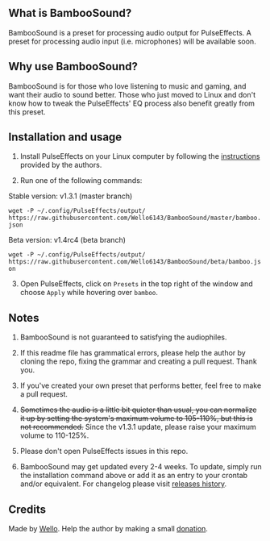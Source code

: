 ## What is BambooSound?

BambooSound is a preset for processing audio output for PulseEffects.
A preset for processing audio input (i.e. microphones) will be available soon.

## Why use BambooSound?

BambooSound is for those who love listening to music and gaming, and want their audio to sound better. Those who just moved to Linux and don't know how to tweak the PulseEffects' EQ process also benefit greatly from this preset.

## Installation and usage

1. Install PulseEffects on your Linux computer by following the [instructions](https://github.com/wwmm/pulseeffects/#installation) provided by the authors.

2. Run one of the following commands:

  Stable version: v1.3.1 (master branch)
  
  `wget -P ~/.config/PulseEffects/output/ https://raw.githubusercontent.com/Wello6143/BambooSound/master/bamboo.json`
  
  Beta version: v1.4rc4 (beta branch)
  
  `wget -P ~/.config/PulseEffects/output/ https://raw.githubusercontent.com/Wello6143/BambooSound/beta/bamboo.json`

3. Open PulseEffects, click on `Presets` in the top right of the window and choose `Apply` while hovering over `bamboo`.

## Notes

1. BambooSound is not guaranteed to satisfying the audiophiles.

2. If this readme file has grammatical errors, please help the author by cloning the repo, fixing the grammar and creating a pull request. Thank you.

3. If you've created your own preset that performs better, feel free to make a pull request.

4. ~~Sometimes the audio is a little bit quieter than usual, you can normalize it up by setting the system's maximum volume to 105-110%, but this is not recommended.~~ Since the v1.3.1 update, please raise your maximum volume to 110-125%.

5. Please don't open PulseEffects issues in this repo.

6. BambooSound may get updated every 2-4 weeks. To update, simply run the installation command above or add it as an entry to your crontab and/or equivalent. For changelog please visit [releases history](https://github.com/Wello6143/BambooSound/releases).

## Credits

Made by [Wello](https://github.com/wello6143). Help the author by making a small [donation](https://paypal.me/wello6143).

